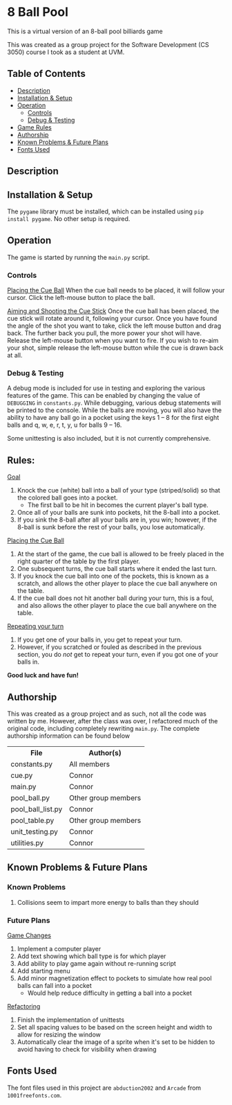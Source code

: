 # 8 Ball Pool
This is a virtual version of an 8-ball pool billiards game

This was created as a group project for the Software Development (CS 3050) course I took as a student at UVM.

## Table of Contents
* [Description](#description)
* [Installation & Setup](#installation--setup)
* [Operation](#operation)
  * [Controls](#controls)
  * [Debug & Testing](#debug--testing)
* [Game Rules](#rules)
* [Authorship](#authorship)
* [Known Problems & Future Plans](#known-problems--future-plans)
* [Fonts Used](#fonts-used)

## Description

## Installation & Setup
The `pygame` library must be installed, which can be installed using `pip install pygame`.
No other setup is required.

## Operation
The game is started by running the `main.py` script.

### Controls
<u>Placing the Cue Ball</u>
When the cue ball needs to be placed, it will follow your cursor.
Click the left-mouse button to place the ball.

<u>Aiming and Shooting the Cue Stick</u>
Once the cue ball has been placed, the cue stick will rotate around it, following your cursor. 
Once you have found the angle of the shot you want to take, click the left mouse button and drag back.
The further back you pull, the more power your shot will have.
Release the left-mouse button when you want to fire.
If you wish to re-aim your shot, simple release the left-mouse button while the cue is drawn back at all.

### Debug & Testing
A debug mode is included for use in testing and exploring the various features of the game.
This can be enabled by changing the value of `DEBUGGING` in `constants.py`.
While debugging, various debug statements will be printed to the console.
While the balls are moving, you will also have the ability to have any ball go in a pocket using the keys
    1 – 8 for the first eight balls and q, w, e, r, t, y, u for balls 9 – 16.

Some unittesting is also included, but it is not currently comprehensive.

## Rules:
<u>Goal</u>
1. Knock the cue (white) ball into a ball of your type (striped/solid) so that the colored ball goes into a pocket.
   - The first ball to be hit in becomes the current player's ball type.
2. Once all of your balls are sunk into pockets, hit the 8-ball into a pocket.
3. If you sink the 8-ball after all your balls are in, you win; 
      however, if the 8-ball is sunk before the rest of your balls, you lose automatically.

<u>Placing the Cue Ball</u>
1. At the start of the game, the cue ball is allowed to be freely placed in the right quarter of the table 
      by the first player.
2. One subsequent turns, the cue ball starts where it ended the last turn.
3. If you knock the cue ball into one of the pockets, this is known as a scratch, and allows the other player to place
      the cue ball anywhere on the table.
4. If the cue ball does not hit another ball during your turn, this is a foul, and also allows the other player to place
      the cue ball anywhere on the table.

<u>Repeating your turn</u>
1. If you get one of your balls in, you get to repeat your turn.
2. However, if you scratched or fouled as described in the previous section, you do <i>not</i> get to repeat your turn,
      even if you got one of your balls in.

<strong>Good luck and have fun!</strong>

## Authorship
This was created as a group project and as such, not all the code was written by me. 
However, after the class was over, I refactored much of the original code, including completely rewriting `main.py`.
The complete authorship information can be found below

<table>
<tr>
    <th>File</th>
    <th>Author(s)</th>
</tr>
<tr>
    <td>constants.py</td>
    <td>All members</td>
</tr>
<tr>
    <td>cue.py</td>
    <td>Connor</td>
</tr>
<tr>
    <td>main.py</td>
    <td>Connor</td>
</tr>
<tr>
    <td>pool_ball.py</td>
    <td>Other group members</td>
</tr>
<tr>
    <td>pool_ball_list.py</td>
    <td>Connor</td>
</tr>
<tr>
    <td>pool_table.py</td>
    <td>Other group members</td>
</tr>
<tr>
    <td>unit_testing.py</td>
    <td>Connor</td>
</tr>
<tr>
    <td>utilities.py</td>
    <td>Connor</td>
</tr>
</table>


## Known Problems & Future Plans
### Known Problems
1. Collisions seem to impart more energy to balls than they should

### Future Plans
<u>Game Changes</u>
1. Implement a computer player
2. Add text showing which ball type is for which player
3. Add ability to play game again without re-running script
4. Add starting menu
5. Add minor magnetization effect to pockets to simulate how real pool balls can fall into a pocket
   - Would help reduce difficulty in getting a ball into a pocket

<u>Refactoring</u>
1. Finish the implementation of unittests
2. Set all spacing values to be based on the screen height and width to allow for resizing the window
3. Automatically clear the image of a sprite when it's set to be hidden to avoid having to check for visibility
    when drawing



## Fonts Used
The font files used in this project are `abduction2002` and `Arcade` from `1001freefonts.com`.